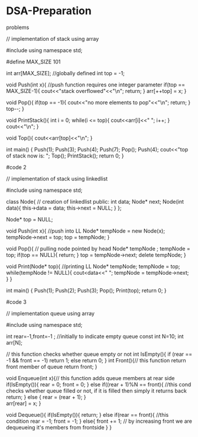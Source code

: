 # DSA-Preparation
problems


// implementation of stack using array

#include <iostream>
using namespace std;

#define MAX_SIZE 101

int arr[MAX_SIZE];        //globally defined
int top = -1;

void Push(int x){           //push function requires one integer parameter
    if(top == MAX_SIZE-1){
        cout<<"stack overflowed"<<"\n";
        return;
    }
    arr[++top] = x;
}

void Pop(){
    if(top == -1){
        cout<<"no more elements to pop"<<"\n";
        return;
    }
    top--;
}

void PrintStack(){
    int i = 0;
    while(i <= top){
        cout<<arr[i]<<" ";
        i++;
    }
    cout<<"\n";
}

void Top(){
    cout<<arr[top]<<"\n";
}

int main() {
	Push(1);
	Push(3);
	Push(4);
	Push(7);
	Pop();
	Push(4);
	cout<<"top of stack now is: ";
	Top();
	PrintStack();
	return 0;
}
	       
	       
#code 2	       

// implementation of stack using linkedlist

#include <iostream>
using namespace std;

class Node{               // creation of linkedlist
    public:
    int data;
    Node* next;
    Node(int data){
        this->data = data;
        this->next = NULL;
    }
};

Node* top = NULL;

void Push(int x){               //push into LL
    Node* tempNode = new Node(x);
    tempNode->next = top;
    top = tempNode;
}

void Pop(){                     // pulling node pointed by head
    Node* tempNode ;
    tempNode = top;
    if(top == NULL){
        return;
    }
    top = tempNode->next;
    delete tempNode;
}

void Print(Node* top){         //printing LL
    Node* tempNode;
    tempNode = top;
    while(tempNode != NULL){
        cout<<tempNode->data<<" ";
        tempNode = tempNode->next;
    }
}

int main() {
    Push(1);
    Push(2);
    Push(3);
    Pop();
    Print(top);
	return 0;
}	       
	       

#code 3	

// implementation queue using array

#include <iostream>
using namespace std;


int rear=-1,front=-1 ; //initially to indicate empty queue
const int N=10;
int arr[N];

// this function checks whether queue empty or not
int IsEmpty(){
    if (rear == -1 && front == -1)
    return 1;
    else
    return 0;
}
int Front(){// this function return front member of queue
    return front;
}

void Enqueue(int x){// this function adds queue members at rear side
    if(IsEmpty()){
        rear = 0;
        front = 0;
    }
    else if((rear + 1)%N == front){  //this cond checks whether queue filled or not, if it is filled then simply it returns back
        return;
    }
    else {
        rear = (rear + 1);
    }    
    arr[rear] = x;
}

void Dequeue(){
    if(IsEmpty()){
        return;
    }
    else if(rear == front){ //this condition 
        rear = -1;
        front = -1;
    }
    else{
        front += 1; // by increasing front we are dequeueing it's members from frontside
    }
}
	
